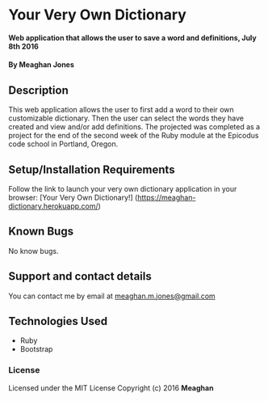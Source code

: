 # Your Very Own Dictionary

#### Web application that allows the user to save a word and definitions, July 8th 2016

#### By Meaghan Jones

## Description

This web application allows the user to first add a word to their own customizable dictionary. Then the user can select the words they have created and view and/or add definitions. The projected was completed as a project for the end of the second week of the Ruby module at the Epicodus code school in Portland, Oregon.

## Setup/Installation Requirements

Follow the link to launch your very own dictionary application in your browser: [Your Very Own Dictionary!] (https://meaghan-dictionary.herokuapp.com/)


## Known Bugs

No know bugs.

## Support and contact details

You can contact me by email at meaghan.m.jones@gmail.com

## Technologies Used

* Ruby
* Bootstrap

### License

Licensed under the MIT License
Copyright (c) 2016 **Meaghan**
